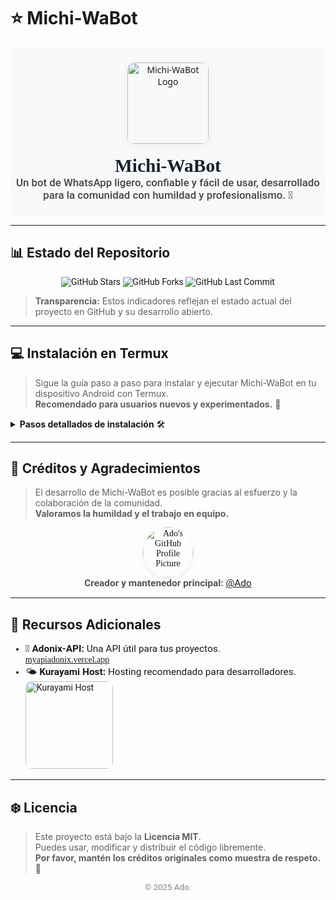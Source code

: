 # ⭐ Michi-WaBot

<div align="center" style="font-family: 'Segoe UI', 'Roboto', Arial, sans-serif; background: #f8f9fa; border-radius: 12px; padding: 24px 0;">
  <img src="https://iili.io/FZQTsXR.jpg" alt="Michi-WaBot Logo" width="130" style="border-radius:12px; box-shadow: 0 2px 8px #ececec"/>
  <br><br>
  <span style="font-family: 'Merriweather', serif; font-size: 2.1em; color: #1a202c; font-weight: bold;">
    Michi-WaBot
  </span>
  <br>
  <span style="font-family: 'Roboto', Arial, sans-serif; font-size: 1.2em; color: #444; font-weight: 500;">
    Un bot de WhatsApp ligero, confiable y fácil de usar, desarrollado para la comunidad con humildad y profesionalismo. 🤝
  </span>
</div>

---

## 📊 Estado del Repositorio

<div align="center" style="font-family:'Roboto', Arial, sans-serif;">
  <img src="https://img.shields.io/github/stars/Ado-rgb/Michi-WaBot?style=for-the-badge&logo=github&color=yellow" alt="GitHub Stars"/>
  <img src="https://img.shields.io/github/forks/Ado-rgb/Michi-WaBot?style=for-the-badge&logo=github&color=blue" alt="GitHub Forks"/>
  <img src="https://img.shields.io/github/last-commit/Ado-rgb/Michi-WaBot?style=for-the-badge&logo=github&color=green" alt="GitHub Last Commit"/>
</div>

> **Transparencia:** Estos indicadores reflejan el estado actual del proyecto en GitHub y su desarrollo abierto.

---

## 💻 Instalación en Termux

> Sigue la guía paso a paso para instalar y ejecutar Michi-WaBot en tu dispositivo Android con Termux.  
> **Recomendado para usuarios nuevos y experimentados.** 🐾

<details>
  <summary><strong>Pasos detallados de instalación</strong> 🛠️</summary>
  <ol style="font-family:'Roboto',Arial,sans-serif;">
    <li>
      <strong>Concede permisos de almacenamiento:</strong><br>
      <code>termux-setup-storage</code>
    </li>
    <li>
      <strong>Actualiza y prepara el entorno:</strong><br>
      <code>apt update && apt upgrade -y</code><br>
      <code>pkg install -y git nodejs ffmpeg imagemagick</code>
    </li>
    <li>
      <strong>Clona el repositorio del bot:</strong><br>
      <code>git clone https://github.com/Ado-rgb/Michi-WaBot.git</code>
    </li>
    <li>
      <strong>Accede al directorio del proyecto:</strong><br>
      <code>cd Michi-WaBot</code>
    </li>
    <li>
      <strong>Instala las dependencias de Node.js:</strong><br>
      <code>npm install</code>
    </li>
    <li>
      <strong>Inicia el bot:</strong><br>
      <code>npm start</code>
    </li>
  </ol>
</details>

---

## 🤝 Créditos y Agradecimientos

> El desarrollo de Michi-WaBot es posible gracias al esfuerzo y la colaboración de la comunidad.  
> **Valoramos la humildad y el trabajo en equipo.**

<div align="center" style="font-family:'Merriweather',serif;">
  <a href="https://github.com/Ado-rgb">
    <img src="https://github.com/Ado-rgb.png" alt="Ado's GitHub Profile Picture" width="80" style="border-radius:50%; box-shadow: 0 2px 8px #ececec;"/>
  </a>
  <br>
  <span style="font-family:'Roboto',Arial,sans-serif; font-size:1.1em; color:#555;">
    <strong>Creador y mantenedor principal:</strong> <a href="https://github.com/Ado-rgb">@Ado</a>
  </span>
</div>

---

## 🦖 Recursos Adicionales

<ul style="font-family:'Roboto',Arial,sans-serif;">
  <li>
    <span style="font-size:1.1em;">💚 <strong>Adonix-API:</strong> Una API útil para tus proyectos.</span><br>
    <a href="https://myapiadonix.vercel.app" style="font-family:'Merriweather',serif;">myapiadonix.vercel.app</a>
  </li>
  <li>
    <span style="font-size:1.1em;">🌤 <strong>Kurayami Host:</strong> Hosting recomendado para desarrolladores.</span><br>
    <a href="https://dash.kurayamihost.dpdns.org">
      <img src="https://iili.io/FZQRmdP.jpg" alt="Kurayami Host" width="140" style="border-radius:10px;"/>
    </a>
  </li>
</ul>

---

## ❄️ Licencia

> Este proyecto está bajo la **Licencia MIT**.<br>
> Puedes usar, modificar y distribuir el código libremente.  
> **Por favor, mantén los créditos originales como muestra de respeto.** 🙏

<div align="center" style="font-family:'Roboto', Arial, sans-serif; color:gray; font-size:0.95em;">
  © 2025 Ado.
</div>
